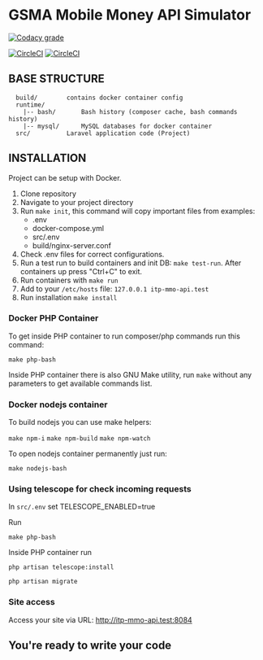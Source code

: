 GSMA Mobile Money API Simulator
===================================

[![Codacy grade](https://img.shields.io/codacy/grade/459e9596af7540d0af54c6f1a9ceadf5?logo=codacy)](https://www.codacy.com/gh/gsmainclusivetechlab/interop-mm-simulator?utm_source=github.com&amp;utm_medium=referral&amp;utm_content=gsmainclusivetechlab/interop-mm-simulator&amp;utm_campaign=Badge_Grade)

[![CircleCI](https://img.shields.io/circleci/build/github/gsmainclusivetechlab/interop-mm-simulator/master?label=Master&logo=circleCI&token=1357bfe0731d8817433b52570534dfb986d874e6)](https://app.circleci.com/pipelines/github/gsmainclusivetechlab/interop-mm-simulator?branch=master)
[![CircleCI](https://img.shields.io/circleci/build/github/gsmainclusivetechlab/interop-mm-simulator/develop?label=Develop&logo=circleCI&token=1357bfe0731d8817433b52570534dfb986d874e6)](https://app.circleci.com/pipelines/github/gsmainclusivetechlab/interop-mm-simulator?branch=develop)

BASE STRUCTURE
-------------------
```folder_structure
  build/		contains docker container config
  runtime/
    |-- bash/		Bash history (composer cache, bash commands history)
    |-- mysql/		MySQL databases for docker container
  src/			Laravel application code (Project)
```

INSTALLATION
------------

Project can be setup with Docker.

1.  Clone repository
2.  Navigate to your project directory
3.  Run `make init`, this command will copy important files from examples:
    -  .env
    -  docker-compose.yml
    -  src/.env
    -  build/nginx-server.conf
4.  Check .env files for correct configurations.
5.  Run a test run to build containers and init DB: `make test-run`. After containers up press "Ctrl+C" to exit.
6.  Run containers with `make run`
7.  Add to your `/etc/hosts` file: `127.0.0.1 itp-mmo-api.test`
8.  Run installation `make install`  

### Docker PHP Container

To get inside PHP container to run composer/php commands run this command:

`make php-bash`

Inside PHP container there is also GNU Make utility, run `make` without any parameters to get available commands list.

### Docker nodejs container

To build nodejs you can use make helpers:

`make npm-i`
`make npm-build`
`make npm-watch`

To open nodejs container permanently just run:

`make nodejs-bash`

### Using telescope for check incoming requests

In `src/.env` set TELESCOPE_ENABLED=true

Run

`make php-bash`

Inside PHP container run

`php artisan telescope:install`

`php artisan migrate`

### Site access

Access your site via URL: <http://itp-mmo-api.test:8084>

You're ready to write your code
------------
